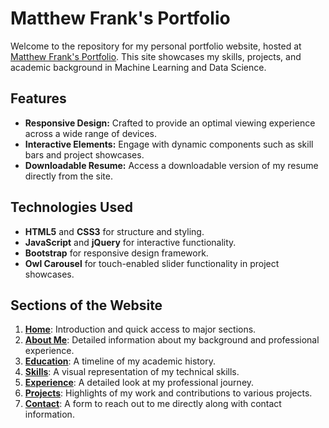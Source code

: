 # Matthew Frank's Portfolio

Welcome to the repository for my personal portfolio website, hosted at <a href="https://maafrank.github.io/" target="_blank">Matthew Frank's Portfolio</a>. This site showcases my skills, projects, and academic background in Machine Learning and Data Science. 

## Features

- **Responsive Design:** Crafted to provide an optimal viewing experience across a wide range of devices.
- **Interactive Elements:** Engage with dynamic components such as skill bars and project showcases.
- **Downloadable Resume:** Access a downloadable version of my resume directly from the site.

## Technologies Used

- **HTML5** and **CSS3** for structure and styling.
- **JavaScript** and **jQuery** for interactive functionality.
- **Bootstrap** for responsive design framework.
- **Owl Carousel** for touch-enabled slider functionality in project showcases.

## Sections of the Website

1. <a href="https://maafrank.github.io/" target="_blank">**Home**</a>: Introduction and quick access to major sections.
2. <a href="https://maafrank.github.io/#about" target="_blank">**About Me**</a>: Detailed information about my background and professional experience.
3. <a href="https://maafrank.github.io/#education" target="_blank">**Education**</a>: A timeline of my academic history.
4. <a href="https://maafrank.github.io/#skills" target="_blank">**Skills**</a>: A visual representation of my technical skills.
5. <a href="https://maafrank.github.io/#experience" target="_blank">**Experience**</a>: A detailed look at my professional journey.
6. <a href="https://maafrank.github.io/#projects" target="_blank">**Projects**</a>: Highlights of my work and contributions to various projects.
7. <a href="https://maafrank.github.io/#contact" target="_blank">**Contact**</a>: A form to reach out to me directly along with contact information.
